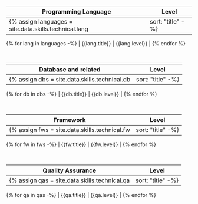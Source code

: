 | Programming Language | Level |
| ---- | ---- |
{% assign languages = site.data.skills.technical.lang | sort: "title" -%}
{% for lang in languages -%}
| {{lang.title}} | {{lang.level}} |
{% endfor %}

<br>

| Database and related | Level |
| ---- | ---- |
{% assign dbs = site.data.skills.technical.db | sort: "title" -%}
{% for db in dbs -%}
| {{db.title}} | {{db.level}} |
{% endfor %}

<br>

| Framework | Level |
| ---- | ---- |
{% assign fws = site.data.skills.technical.fw | sort: "title" -%}
{% for fw in fws -%}
| {{fw.title}} | {{fw.level}} |
{% endfor %}

<br>

| Quality Assurance | Level |
| ---- | ---- |
{% assign qas = site.data.skills.technical.qa | sort: "title" -%}
{% for qa in qas -%}
| {{qa.title}} | {{qa.level}} |
{% endfor %}